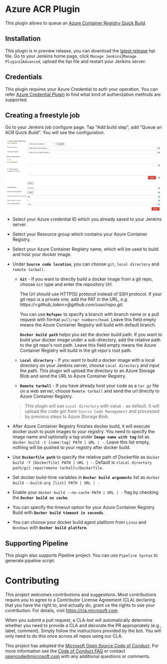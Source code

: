 # Azure ACR Plugin

This plugin allows to queue an 
[Azure Container Registry Quick Build](https://docs.microsoft.com/en-us/azure/container-registry/container-registry-build-overview#quick-build-inner-loop-extended-to-the-cloud).

## Installation

This plugin is in preview release, you can download the 
[latest release](https://github.com/Azure/azure-acr-plugin/releases) hpi file.
Go to your Jenkins home page, click `Manage Jenkins`|`Manage Plugins`|`Advanced`, 
upload the hpi file and restart your Jenkins server.

## Credentials
This plugin requires your Azure Credential to auth your operation.
You can refer [Azure Credential Plugin](https://wiki.jenkins.io/display/JENKINS/Azure+Credentials+plugin)
to find what kind of autherization methods are supported.

## Creating a freestyle job
Go to your Jenkins job configure page. Tap "Add build step", add "Queue an ACR Quick Build".
You will see the configuration.

![ACR quick build configuration](./img/freestyle-config.png)

* Select your Azure credential ID which you already saved to your Jenkins server.
* Select your Resource group which contains your Azure Container Registry.
* Select your Azure Container Registry name, which will be used to build and host your docker image.

* Under **`Source code location`**, you can choose `git`, `local directory` and `remote tarball`.
    * **`Git`** - If you want to directly build a docker image from a git repo,
      choose `Git` type and enter the repository Url.
      
      The Url should use HTTP(S) protocol instead of SSH protocol. 
      If your git repo is a private one, add the PAT in the URL, *e.g. https://<github_token>@github.com/user/repo.git*.
      
      You can use **`Refspec`** to specify a branch with branch name or a pull request with format `pull/<pr number>/head`.
      Leave this field empty means the Azure Container Registry will build with default branch.
      
      **`Docker build path`** helps you set the docker build path.
      If you want to build your docker image under a sub-directory, add the relative path to the git repo's root path.
      Leave this field empty means the Azure Container Registry will build in the git repo's root path.
    
    * **`Local directory`** - If you want to build a docker image with a local directory on your Jenkins server,
       choose `Local directory` and input the path. This plugin will upload the directory to an Azure Storage Blob
       and send the URL to Azure Container Registry.
    
    * **`Remote tarball`** - If you have already host your code as a `tar.gz` file on a web server,
       choose `Remote tarball` and send the url directly to Azure Container Registry. 
    
    > This plugin will use `Local directory` with value `.` as default.
      It will upload the code got from `Source Code Management` and processed by previous steps to Azure Storage Blob.

* After Azure Container Registry finishes docker build, it will execute docker push to push images to your registry.
  You need to specify the image name and optionally a tag under **`Image name with tag`** list
  as `docker build -t [name:tag] PATH | URL | -`.
  Leave this list empty, nothing will be pushed to your registry after docker build.

* Use **`Dockerfile path`** to specify the relative path of Dockerfile as `docker build -f [Dockerfile] PATH | URL | -`. 
  Default is `<local directory path/git repo/remote tarball>/Dockerfile`.

* Set docker build-time variables in **`Docker build arguments`** list as `docker build --build-arg [list] PATH | URL | -`

* Enable your `docker build --no-cache PATH | URL | -` flag by checking the **`Docker build no cache`**.

* You can specify the timeout option for your Azure Container Registry Build with **`Docker build timeout in seconds`**.

* You can choose your docker build agent platform from `Linux` and `Windows` with **`Docker build platform`**.

## Supporting Pipeline
This plugin also supports Pipeline project. You can use `Pipeline Syntax` to generate pipeline script.

# Contributing

This project welcomes contributions and suggestions.  Most contributions require you to agree to a
Contributor License Agreement (CLA) declaring that you have the right to, and actually do, grant us
the rights to use your contribution. For details, visit https://cla.microsoft.com.

When you submit a pull request, a CLA-bot will automatically determine whether you need to provide
a CLA and decorate the PR appropriately (e.g., label, comment). Simply follow the instructions
provided by the bot. You will only need to do this once across all repos using our CLA.

This project has adopted the [Microsoft Open Source Code of Conduct](https://opensource.microsoft.com/codeofconduct/).
For more information see the [Code of Conduct FAQ](https://opensource.microsoft.com/codeofconduct/faq/) or
contact [opencode@microsoft.com](mailto:opencode@microsoft.com) with any additional questions or comments.
